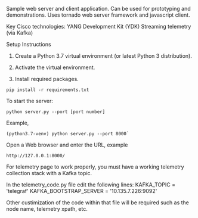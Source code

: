 Sample web server and client application.  Can be used for prototyping and demonstrations.  Uses tornado web server framework and javascript client.

Key Cisco technologies:
YANG Development Kit (YDK)
Streaming telemetry (via Kafka)

Setup Instructions

1) Create a Python 3.7 virtual environment (or latest Python 3 distribution).

2) Activate the virtual environment.

3) Install required packages.

`pip install -r requirements.txt`



To start the server:

`python server.py --port [port number]`

Example,

    (python3.7-venv) python server.py --port 8000`
    
Open a Web browser and enter the URL, example

`http://127.0.0.1:8000/`

For telemetry page to work properly, you must have a working telemetry collection stack with a Kafka topic.

In the telemetry_code.py file edit the following lines:
KAFKA_TOPIC = 'telegraf'
KAFKA_BOOTSTRAP_SERVER = '10.135.7.226:9092'

Other custimization of the code within that file will be required such as the node name, telemetry xpath, etc.
